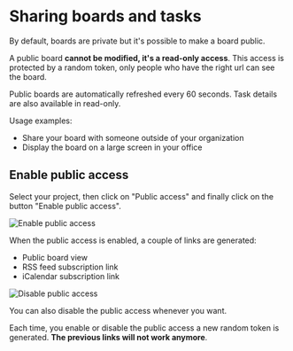 Sharing boards and tasks
========================

By default, boards are private but it's possible to make a board public.

A public board **cannot be modified, it's a read-only access**.
This access is protected by a random token, only people who have the right url can see the board.

Public boards are automatically refreshed every 60 seconds.
Task details are also available in read-only.

Usage examples:

- Share your board with someone outside of your organization
- Display the board on a large screen in your office

Enable public access
-------------------

Select your project, then click on "Public access" and finally click on the button "Enable public access".

![Enable public access](http://kanboard.net/screenshots/documentation/project-enable-sharing.png)

When the public access is enabled, a couple of links are generated:

- Public board view
- RSS feed subscription link
- iCalendar subscription link

![Disable public access](http://kanboard.net/screenshots/documentation/project-disable-sharing.png)

You can also disable the public access whenever you want.

Each time, you enable or disable the public access a new random token is generated.
**The previous links will not work anymore**.
